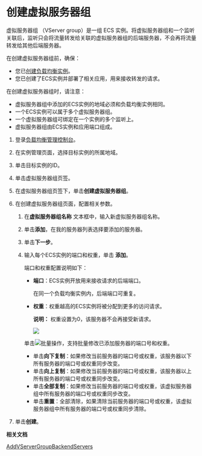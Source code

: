 # 创建虚拟服务器组

虚拟服务器组 （VServer group）是一组 ECS 实例。将虚拟服务器组和一个监听关联后，监听只会将流量转发给关联的虚拟服务器组的后端服务器，不会再将流量转发给其他后端服务器。

在创建虚拟服务器组前，确保：

-   您已[创建负载均衡实例](/cn.zh-CN/用户指南/实例/创建负载均衡实例.md)。
-   您已创建了ECS实例并部署了相关应用，用来接收转发的请求。

在创建虚拟服务器组时，请注意：

-   虚拟服务器组中添加的ECS实例的地域必须和负载均衡实例相同。
-   一个ECS实例可以属于多个虚拟服务器组。
-   一个虚拟服务器组可绑定在一个实例的多个监听上。
-   虚拟服务器组由ECS实例和应用端口组成。

1.  登录[负载均衡管理控制台](https://slb.console.aliyun.com/slb)。

2.  在实例管理页面，选择目标实例的所属地域。

3.  单击目标实例的ID。

4.  单击虚拟服务器组页签。

5.  在虚拟服务器组页签下，单击**创建虚拟服务器组**。

6.  在创建虚拟服务器组页面，配置相关参数。

    1.  在**虚拟服务器组名称** 文本框中，输入新虚拟服务器组名称。

    2.  单击**添加**，在我的服务器列表选择要添加的服务器。

    3.  单击**下一步**。

    4.  输入每个ECS实例的端口和权重，单击 **添加**。

        端口和权重配置说明如下：

        -   **端口**：ECS实例开放用来接收请求的后端端口。

            在同一个负载均衡实例内，后端端口可重复。

        -   **权重**：权重越高的ECS实例将被分配到更多的访问请求。

            **说明：** 权重设置为0，该服务器不会再接受新请求。

            ![](https://static-aliyun-doc.oss-cn-hangzhou.aliyuncs.com/assets/img/zh-CN/6604029951/p7368.png)

        单击![批量操作](https://static-aliyun-doc.oss-cn-hangzhou.aliyuncs.com/assets/img/zh-CN/0922109951/p76844.png)，支持批量修改已添加服务器的端口号和权重。

        -   单击**向下复制**：如果修改当前服务器的端口号或权重，该服务器以下所有服务器的端口号或权重同步改变。
        -   单击**向上复制**：如果修改当前服务器的端口号或权重，该服务器以上所有服务器的端口号或权重同步改变。
        -   单击**全部复制**：如果修改当前服务器的端口号或权重，该虚拟服务器组中所有服务器的端口号或权重同步改变。
        -   单击**重置**：全部清除，如果清除当前服务器的端口号或权重，该虚拟服务器组中所有服务器的端口号或权重同步清除。
7.  单击**创建**。


**相关文档**  


[AddVServerGroupBackendServers](/cn.zh-CN/开发指南/API参考/后端服务器组/AddVServerGroupBackendServers.md)

